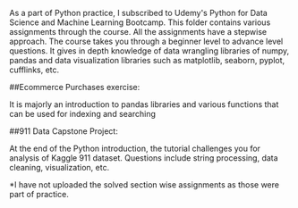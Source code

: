 As a part of Python practice, I subscribed to Udemy's Python for Data Science and Machine Learning Bootcamp. This folder contains various assignments through the course. All the assignments have a stepwise approach.
The course takes you through a beginner level to advance level questions. It gives in depth knowledge of data wrangling libraries of numpy, pandas and data visualization libraries such as matplotlib, seaborn, pyplot, cufflinks, etc.

##Ecommerce Purchases exercise:

It is majorly an introduction to pandas libraries and various functions that can be used for indexing and searching

##911 Data Capstone Project:

At the end of the Python introduction, the tutorial challenges you for analysis of Kaggle 911 dataset. Questions include string processing, data cleaning, visualization, etc.


*I have not uploaded the solved section wise assignments as those were part of practice.
